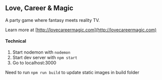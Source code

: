 ## Love, Career & Magic

A party game where fantasy meets reality TV.

Learn more at [http://lovecareermagic.com](http://lovecareermagic.com)

#### Technical

1. Start nodemon with `nodemon`
2. Start dev server with `npm start`
3. Go to localhost:3000

Need to run `npm run build` to update static images in build folder
